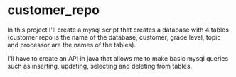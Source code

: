 # customer_repo

In this project I'll create a mysql script that creates a database with 4 tables (customer repo is the name of the database, customer, grade level, topic and processor are the names of the tables).

I'll have to create an API in java that allows me to make basic mysql queries such as inserting, updating, selecting and deleting from tables.
